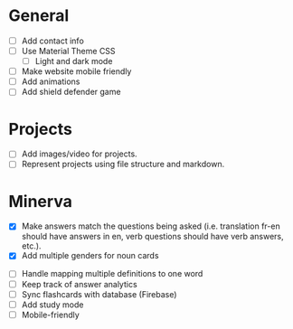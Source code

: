 # General

- [ ] Add contact info
- [ ] Use Material Theme CSS
  - [ ] Light and dark mode
- [ ] Make website mobile friendly
- [ ] Add animations
- [ ] Add shield defender game

# Projects

- [ ] Add images/video for projects.
- [ ] Represent projects using file structure and markdown.

# Minerva

- [x] Make answers match the questions being asked (i.e. translation fr-en should have answers in en,
      verb questions should have verb answers, etc.).
- [x] Add multiple genders for noun cards
<!-- This might already be completed, but I need to make more tests. -->
- [ ] Handle mapping multiple definitions to one word
- [ ] Keep track of answer analytics
- [ ] Sync flashcards with database (Firebase)
- [ ] Add study mode
- [ ] Mobile-friendly
